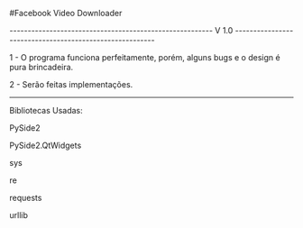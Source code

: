 #Facebook Video Downloader

-------------------------------------------------------- V 1.0 --------------------------------------------------------

1 - O programa funciona perfeitamente, porém, alguns bugs e o design é pura brincadeira.

2 - Serão feitas implementações.

------------------------------------------------------------------------------------------------------------------------

Bibliotecas Usadas: 

PySide2

PySide2.QtWidgets

sys

re

requests

urllib

